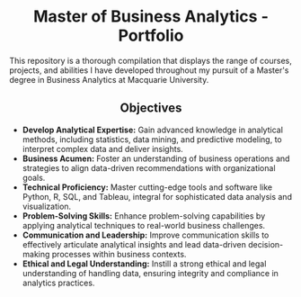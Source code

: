 # __<center>Master of Business Analytics - Portfolio</center>__
This repository is a thorough compilation that displays the range of courses, projects, and abilities I have developed throughout my pursuit of a Master's degree in Business Analytics at Macquarie University.
## __<center>Objectives</center>__
- **Develop Analytical Expertise:** Gain advanced knowledge in analytical methods, including statistics, data mining, and predictive modeling, to interpret complex data and deliver insights.
- **Business Acumen:** Foster an understanding of business operations and strategies to align data-driven recommendations with organizational goals.
- **Technical Proficiency:** Master cutting-edge tools and software like Python, R, SQL, and Tableau, integral for sophisticated data analysis and visualization.
- **Problem-Solving Skills:** Enhance problem-solving capabilities by applying analytical techniques to real-world business challenges.
- **Communication and Leadership:** Improve communication skills to effectively articulate analytical insights and lead data-driven decision-making processes within business contexts.
- **Ethical and Legal Understanding:** Instill a strong ethical and legal understanding of handling data, ensuring integrity and compliance in analytics practices.
